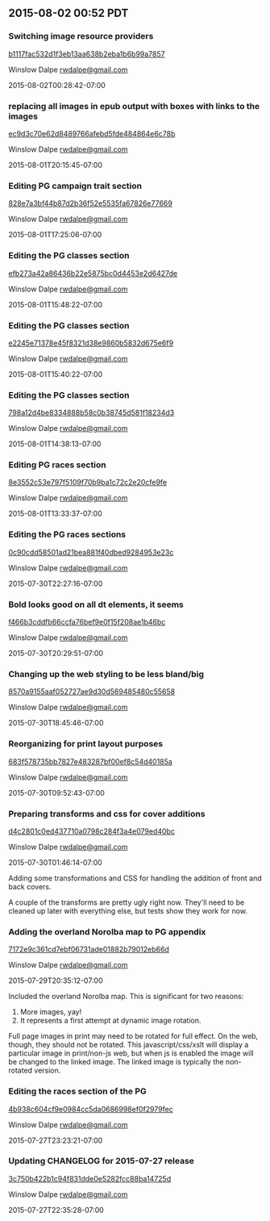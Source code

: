 ## 2015-08-02 00:52 PDT

### Switching image resource providers

[b1117fac532d1f3eb13aa638b2eba1b6b99a7857](https://github.com/rwdalpe/two-graves/commit/b1117fac532d1f3eb13aa638b2eba1b6b99a7857)

Winslow Dalpe <rwdalpe@gmail.com>

2015-08-02T00:28:42-07:00


### replacing all images in epub output with boxes with links to the images

[ec9d3c70e62d8489766afebd5fde484864e6c78b](https://github.com/rwdalpe/two-graves/commit/ec9d3c70e62d8489766afebd5fde484864e6c78b)

Winslow Dalpe <rwdalpe@gmail.com>

2015-08-01T20:15:45-07:00


### Editing PG campaign trait section

[828e7a3bf44b87d2b36f52e5535fa67826e77669](https://github.com/rwdalpe/two-graves/commit/828e7a3bf44b87d2b36f52e5535fa67826e77669)

Winslow Dalpe <rwdalpe@gmail.com>

2015-08-01T17:25:06-07:00


### Editing the PG classes section

[efb273a42a86436b22e5875bc0d4453e2d6427de](https://github.com/rwdalpe/two-graves/commit/efb273a42a86436b22e5875bc0d4453e2d6427de)

Winslow Dalpe <rwdalpe@gmail.com>

2015-08-01T15:48:22-07:00


### Editing the PG classes section

[e2245e71378e45f8321d38e9860b5832d675e6f9](https://github.com/rwdalpe/two-graves/commit/e2245e71378e45f8321d38e9860b5832d675e6f9)

Winslow Dalpe <rwdalpe@gmail.com>

2015-08-01T15:40:22-07:00


### Editing the PG classes section

[798a12d4be8334888b58c0b38745d581f18234d3](https://github.com/rwdalpe/two-graves/commit/798a12d4be8334888b58c0b38745d581f18234d3)

Winslow Dalpe <rwdalpe@gmail.com>

2015-08-01T14:38:13-07:00


### Editing PG races section

[8e3552c53e797f5109f70b9ba1c72c2e20cfe9fe](https://github.com/rwdalpe/two-graves/commit/8e3552c53e797f5109f70b9ba1c72c2e20cfe9fe)

Winslow Dalpe <rwdalpe@gmail.com>

2015-08-01T13:33:37-07:00


### Editing the PG races sections

[0c90cdd58501ad21bea881f40dbed9284953e23c](https://github.com/rwdalpe/two-graves/commit/0c90cdd58501ad21bea881f40dbed9284953e23c)

Winslow Dalpe <rwdalpe@gmail.com>

2015-07-30T22:27:16-07:00


### Bold looks good on all dt elements, it seems

[f466b3cddfb66ccfa76bef9e0f15f208ae1b46bc](https://github.com/rwdalpe/two-graves/commit/f466b3cddfb66ccfa76bef9e0f15f208ae1b46bc)

Winslow Dalpe <rwdalpe@gmail.com>

2015-07-30T20:29:51-07:00


### Changing up the web styling to be less bland/big

[8570a9155aaf052727ae9d30d569485480c55658](https://github.com/rwdalpe/two-graves/commit/8570a9155aaf052727ae9d30d569485480c55658)

Winslow Dalpe <rwdalpe@gmail.com>

2015-07-30T18:45:46-07:00


### Reorganizing for print layout purposes

[683f578735bb7827e483287bf00ef8c54d40185a](https://github.com/rwdalpe/two-graves/commit/683f578735bb7827e483287bf00ef8c54d40185a)

Winslow Dalpe <rwdalpe@gmail.com>

2015-07-30T09:52:43-07:00


### Preparing transforms and css for cover additions

[d4c2801c0ed437710a0798c284f3a4e079ed40bc](https://github.com/rwdalpe/two-graves/commit/d4c2801c0ed437710a0798c284f3a4e079ed40bc)

Winslow Dalpe <rwdalpe@gmail.com>

2015-07-30T01:46:14-07:00

Adding some transformations and CSS for handling the addition of
front and back covers.

A couple of the transforms are pretty ugly right now. They'll need
to be cleaned up later with everything else, but tests show they
work for now.

### Adding the overland Norolba map to PG appendix

[7172e9c361cd7ebf06731ade01882b79012eb66d](https://github.com/rwdalpe/two-graves/commit/7172e9c361cd7ebf06731ade01882b79012eb66d)

Winslow Dalpe <rwdalpe@gmail.com>

2015-07-29T20:35:12-07:00

Included the overland Norolba map. This is significant for two reasons:

1. More images, yay!
2. It represents a first attempt at dynamic image rotation.

Full page images in print may need to be rotated for full effect. On the
web, though, they should not be rotated. This javascript/css/xslt will
display a particular image in print/non-js web, but when js is enabled
the image will be changed to the linked image. The linked image is
typically the non-rotated version.

### Editing the races section of the PG

[4b938c604cf9e0984cc5da0686998ef0f2979fec](https://github.com/rwdalpe/two-graves/commit/4b938c604cf9e0984cc5da0686998ef0f2979fec)

Winslow Dalpe <rwdalpe@gmail.com>

2015-07-27T23:23:21-07:00


### Updating CHANGELOG for 2015-07-27 release

[3c750b422b1c94f831dde0e5282fcc88ba14725d](https://github.com/rwdalpe/two-graves/commit/3c750b422b1c94f831dde0e5282fcc88ba14725d)

Winslow Dalpe <rwdalpe@gmail.com>

2015-07-27T22:35:28-07:00

